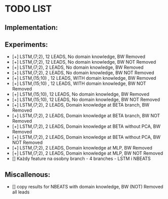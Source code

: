 # TODO LIST

## Implementation:



## Experiments:
- [+] LSTM,(7;2),  12 LEADS, No domain knowledge, BW Removed 
- [+] LSTM,(7;2),  12 LEADS, No domain knowledge, BW NOT Removed 
- [+] LSTM,(7;2),  2 LEADS, No domain knowledge, BW Removed 
- [+] LSTM,(7;2),  2 LEADS, No domain knowledge, BW NOT Removed 
- [+] LSTM,(15;10) ,  12 LEADS, WITH domain knowledge, BW Removed 
- [+] LSTM,(15;10) ,  12 LEADS, WITH domain knowledge, BW NOT Removed 
- [+] LSTM,(15;10),  12 LEADS, No domain knowledge, BW Removed 
- [+] LSTM,(15;10),  12 LEADS, No domain knowledge, BW NOT Removed 
- [+] LSTM,(7;2),  2 LEADS, Domain knowledge at BETA branch, BW Removed
- [+] LSTM,(7;2),  2 LEADS, Domain knowledge at BETA branch, BW NOT Removed
- [+] LSTM,(7;2),  2 LEADS, Domain knowledge at BETA without PCA, BW Removed 
- [+] LSTM,(7;2),  2 LEADS, Domain knowledge at BETA without PCA, BW NOT Removed 
- [+] LSTM,(7;2),  2 LEADS, Domain knowledge at MLP, BW Removed 
- [+] LSTM,(7;2),  2 LEADS, Domain knowledge at MLP, BW NOT Removed 
- [] Każdy feature na osobny branch - 4 branches - LSTM i NBEATS
 

## Miscallenous:
- [] copy results for NBEATS with domain knowledge, BW (NOT) Removed all leads

